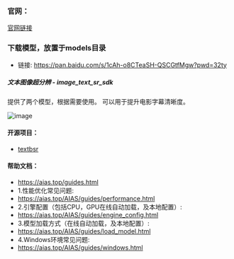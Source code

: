 ### 官网：
[官网链接](https://www.aias.top/)

### 下载模型，放置于models目录
- 链接: https://pan.baidu.com/s/1cAh-o8CTeaSH-QSCGtfMgw?pwd=32ty


##### 文本图像超分辨 - image_text_sr_sdk
提供了两个模型，根据需要使用。
可以用于提升电影字幕清晰度。

![image](https://aias-home.oss-cn-beijing.aliyuncs.com/AIAS/OCR/images/TextSrExample.jpg)


#### 开源项目：
- [textbsr](https://github.com/csxmli2016/textbsr)

#### 帮助文档：
- https://aias.top/guides.html
- 1.性能优化常见问题:
- https://aias.top/AIAS/guides/performance.html
- 2.引擎配置（包括CPU，GPU在线自动加载，及本地配置）:
- https://aias.top/AIAS/guides/engine_config.html
- 3.模型加载方式（在线自动加载，及本地配置）:
- https://aias.top/AIAS/guides/load_model.html
- 4.Windows环境常见问题:
- https://aias.top/AIAS/guides/windows.html